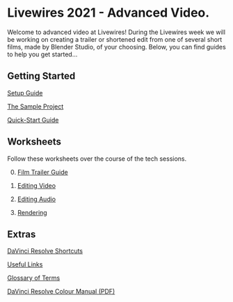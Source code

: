 # Livewires 2021 - Advanced Video.

Welcome to advanced video at Livewires!
During the Livewires week we will be working on creating a trailer or shortened edit from one of several short films, made by Blender Studio, of your choosing. Below, you can find guides to help you get started...

## Getting Started
[Setup Guide](SetupGuide.md)

[The Sample Project](SampleProjectGuide.md)

[Quick-Start Guide](SampleProjectGuide.md#davinci-resolve-quick-start-guide)


## Worksheets

Follow these worksheets over the course of the tech sessions.

0. [Film Trailer Guide](worksheets/00-FilmTrailerGuide.md)

1. [Editing Video](worksheets/01-EditingVideo.md)

2. [Editing Audio](worksheets/02-EditingAudio.md)

3. [Rendering](worksheets/03-Rendering.md)


## Extras

[DaVinci Resolve Shortcuts](extras/KeyboardShortcuts.md)

[Useful Links](extras/UsefulLinks.md)

[Glossary of Terms](extras/glossary.md)

[DaVinci Resolve Colour Manual (PDF)](extras/DaVinciResolve-ColourManual.pdf)
